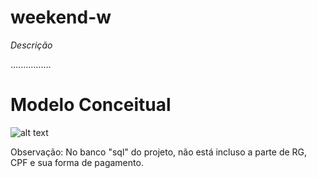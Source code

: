 ﻿# weekend-w


*Descrição*

................

# Modelo Conceitual

![alt text](https://github.com/mazarafa/weekend-w/blob/master/project%20BD/model-correcao-br.jpeg)


Observação: No banco "sql" do projeto, não está incluso a parte de RG, CPF e sua forma de pagamento.




